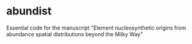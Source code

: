 # abundist
Essential code for the manuscript "Element nucleosynthetic origins from abundance spatial distributions beyond the Milky Way"
